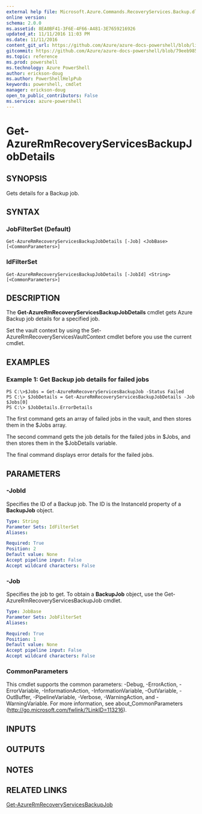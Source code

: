 ```yaml
---
external help file: Microsoft.Azure.Commands.RecoveryServices.Backup.dll-Help.xml
online version: 
schema: 2.0.0
ms.assetid: 8EA0BF41-3F6E-4F66-A481-3E7659216926
updated_at: 11/11/2016 11:03 PM
ms.date: 11/11/2016
content_git_url: https://github.com/Azure/azure-docs-powershell/blob/live/azureps-cmdlets-docs/ResourceManager/AzureRM.RecoveryServices.Backup/v2.2.0/Get-AzureRmRecoveryServicesBackupJobDetails.md
gitcommit: https://github.com/Azure/azure-docs-powershell/blob/79eeb985ea480979357fb4695832a0c3d29a48bf/azureps-cmdlets-docs/ResourceManager/AzureRM.RecoveryServices.Backup/v2.2.0/Get-AzureRmRecoveryServicesBackupJobDetails.md
ms.topic: reference
ms.prod: powershell
ms.technology: Azure PowerShell
author: erickson-doug
ms.author: PowerShellHelpPub
keywords: powershell, cmdlet
manager: erickson-doug
open_to_public_contributors: False
ms.service: azure-powershell
---
```


# Get-AzureRmRecoveryServicesBackupJobDetails

## SYNOPSIS
Gets details for a Backup job.

## SYNTAX

### JobFilterSet (Default)
```
Get-AzureRmRecoveryServicesBackupJobDetails [-Job] <JobBase> [<CommonParameters>]
```

### IdFilterSet
```
Get-AzureRmRecoveryServicesBackupJobDetails [-JobId] <String> [<CommonParameters>]
```

## DESCRIPTION
The **Get-AzureRmRecoveryServicesBackupJobDetails** cmdlet gets Azure Backup job details for a specified job.

Set the vault context by using the Set-AzureRmRecoveryServicesVaultContext cmdlet before you use the current cmdlet.

## EXAMPLES

### Example 1: Get Backup job details for failed jobs
```
PS C:\>$Jobs = Get-AzureRmRecoveryServicesBackupJob -Status Failed
PS C:\> $JobDetails = Get-AzureRmRecoveryServicesBackupJobDetails -Job $Jobs[0]
PS C:\> $JobDetails.ErrorDetails
```

The first command gets an array of failed jobs in the vault, and then stores them in the $Jobs array.

The second command gets the job details for the failed jobs in $Jobs, and then stores them in the $JobDetails variable.

The final command displays error details for the failed jobs.

## PARAMETERS

### -JobId
Specifies the ID of a Backup job.
The ID is the InstanceId property of a **BackupJob** object.

```yaml
Type: String
Parameter Sets: IdFilterSet
Aliases: 

Required: True
Position: 2
Default value: None
Accept pipeline input: False
Accept wildcard characters: False
```

### -Job
Specifies the job to get.
To obtain a **BackupJob** object, use the Get-AzureRmRecoveryServicesBackupJob cmdlet.

```yaml
Type: JobBase
Parameter Sets: JobFilterSet
Aliases: 

Required: True
Position: 1
Default value: None
Accept pipeline input: False
Accept wildcard characters: False
```

### CommonParameters
This cmdlet supports the common parameters: -Debug, -ErrorAction, -ErrorVariable, -InformationAction, -InformationVariable, -OutVariable, -OutBuffer, -PipelineVariable, -Verbose, -WarningAction, and -WarningVariable. For more information, see about_CommonParameters (http://go.microsoft.com/fwlink/?LinkID=113216).

## INPUTS

## OUTPUTS

## NOTES

## RELATED LINKS

[Get-AzureRmRecoveryServicesBackupJob](xref:ResourceManager/AzureRM.RecoveryServices.Backup/v2.2.0/Get-AzureRmRecoveryServicesBackupJob.md)


